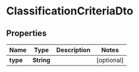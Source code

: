# ClassificationCriteriaDto

## Properties
Name | Type | Description | Notes
------------ | ------------- | ------------- | -------------
**type** | **String** |  |  [optional]
